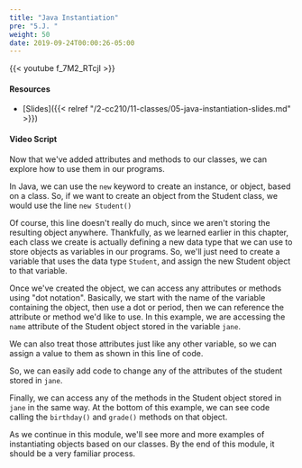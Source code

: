 ```yaml
---
title: "Java Instantiation"
pre: "5.J. "
weight: 50
date: 2019-09-24T00:00:26-05:00
---
```


{{< youtube f_7M2_RTcjI >}}

#### Resources

* [Slides]({{< relref "/2-cc210/11-classes/05-java-instantiation-slides.md" >}})

#### Video Script

Now that we've added attributes and methods to our classes, we can explore how to use them in our programs.

In Java, we can use the `new` keyword to create an instance, or object, based on a class. So, if we want to create an object from the Student class, we would use the line `new Student()`

Of course, this line doesn't really do much, since we aren't storing the resulting object anywhere. Thankfully, as we learned earlier in this chapter, each class we create is actually defining a new data type that we can use to store objects as variables in our programs. So, we'll just need to create a variable that uses the data type `Student`, and assign the new Student object to that variable.

Once we've created the object, we can access any attributes or methods using "dot notation". Basically, we start with the name of the variable containing the object, then use a dot or period, then we can reference the attribute or method we'd like to use. In this example, we are accessing the `name` attribute of the Student object stored in the variable `jane`.

We can also treat those attributes just like any other variable, so we can assign a value to them as shown in this line of code.

So, we can easily add code to change any of the attributes of the student stored in `jane`.

Finally, we can access any of the methods in the Student object stored in `jane` in the same way. At the bottom of this example, we can see code calling the `birthday()` and `grade()` methods on that object.

As we continue in this module, we'll see more and more examples of instantiating objects based on our classes. By the end of this module, it should be a very familiar process.
